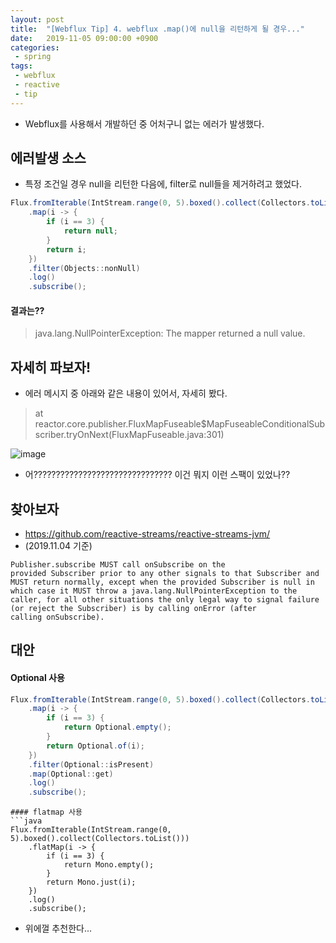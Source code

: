 ```yaml
---
layout: post
title:  "[Webflux Tip] 4. webflux .map()에 null을 리턴하게 될 경우..."
date:   2019-11-05 09:00:00 +0900
categories:
 - spring
tags: 
 - webflux
 - reactive
 - tip
---
```


- Webflux를 사용해서 개발하던 중 어처구니 없는 에러가 발생했다.

## 에러발생 소스
- 특정 조건일 경우 null을 리턴한 다음에, filter로 null들을 제거하려고 했었다.

```java
Flux.fromIterable(IntStream.range(0, 5).boxed().collect(Collectors.toList()))
	.map(i -> {
		if (i == 3) {
			return null;
		}
		return i;
	})
	.filter(Objects::nonNull)
	.log()
	.subscribe();
```

#### 결과는??

> java.lang.NullPointerException: The mapper returned a null value.

## 자세히 파보자!
- 에러 메시지 중 아래와 같은 내용이 있어서, 자세히 봤다.

> at reactor.core.publisher.FluxMapFuseable$MapFuseableConditionalSubscriber.tryOnNext(FluxMapFuseable.java:301)

![image](https://user-images.githubusercontent.com/13219787/68108307-c75d4a80-ff2a-11e9-819d-a36d5a02e81b.png)

- 어??????????????????????????????? 이건 뭐지 이런 스팩이 있었나?? 

## 찾아보자
- https://github.com/reactive-streams/reactive-streams-jvm/ 
- (2019.11.04 기준)

```
Publisher.subscribe MUST call onSubscribe on the provided Subscriber prior to any other signals to that Subscriber and MUST return normally, except when the provided Subscriber is null in which case it MUST throw a java.lang.NullPointerException to the caller, for all other situations the only legal way to signal failure (or reject the Subscriber) is by calling onError (after calling onSubscribe).
```

## 대안
#### Optional 사용
```java
Flux.fromIterable(IntStream.range(0, 5).boxed().collect(Collectors.toList()))
	.map(i -> {
		if (i == 3) {
			return Optional.empty();
		}
		return Optional.of(i);
	})
	.filter(Optional::isPresent)
	.map(Optional::get)
	.log()
	.subscribe();
```

```
#### flatmap 사용
```java
Flux.fromIterable(IntStream.range(0, 5).boxed().collect(Collectors.toList()))
	.flatMap(i -> {
		if (i == 3) {
			return Mono.empty();
		}
		return Mono.just(i);
	})
	.log()
	.subscribe();
```

- 위에껄 추천한다...

